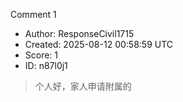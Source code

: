 Comment 1

- Author: ResponseCivil1715
- Created: 2025-08-12 00:58:59 UTC
- Score: 1
- ID: n87l0j1

> 个人好，家人申请附属的
